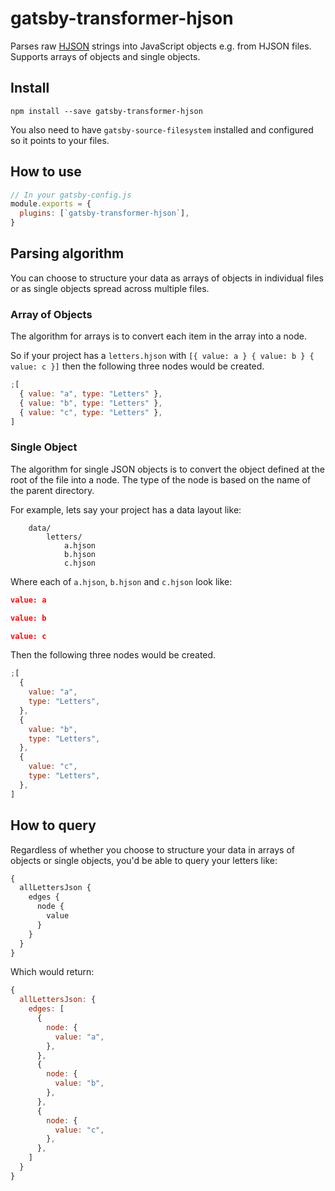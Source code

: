 # gatsby-transformer-hjson

Parses raw [HJSON](https://hjson.org/) strings into JavaScript objects e.g. from
HJSON files. Supports arrays of objects and single objects.

## Install

`npm install --save gatsby-transformer-hjson`

You also need to have `gatsby-source-filesystem` installed and configured so it
points to your files.

## How to use

```javascript
// In your gatsby-config.js
module.exports = {
  plugins: [`gatsby-transformer-hjson`],
}
```

## Parsing algorithm

You can choose to structure your data as arrays of objects in individual files
or as single objects spread across multiple files.

### Array of Objects

The algorithm for arrays is to convert each item in the array into a node.

So if your project has a `letters.hjson` with `[{ value: a } { value: b } { value: c }]` then the following three nodes would be created.

```javascript
;[
  { value: "a", type: "Letters" },
  { value: "b", type: "Letters" },
  { value: "c", type: "Letters" },
]
```

### Single Object

The algorithm for single JSON objects is to convert the object defined at the
root of the file into a node. The type of the node is based on the name of the
parent directory.

For example, lets say your project has a data layout like:

```text
    data/
        letters/
            a.hjson
            b.hjson
            c.hjson
```

Where each of `a.hjson`, `b.hjson` and `c.hjson` look like:

```json
value: a
```

```json
value: b
```

```json
value: c
```

Then the following three nodes would be created.

```javascript
;[
  {
    value: "a",
    type: "Letters",
  },
  {
    value: "b",
    type: "Letters",
  },
  {
    value: "c",
    type: "Letters",
  },
]
```

## How to query

Regardless of whether you choose to structure your data in arrays of objects or
single objects, you'd be able to query your letters like:

```graphql
{
  allLettersJson {
    edges {
      node {
        value
      }
    }
  }
}
```

Which would return:

```javascript
{
  allLettersJson: {
    edges: [
      {
        node: {
          value: "a",
        },
      },
      {
        node: {
          value: "b",
        },
      },
      {
        node: {
          value: "c",
        },
      },
    ]
  }
}
```
